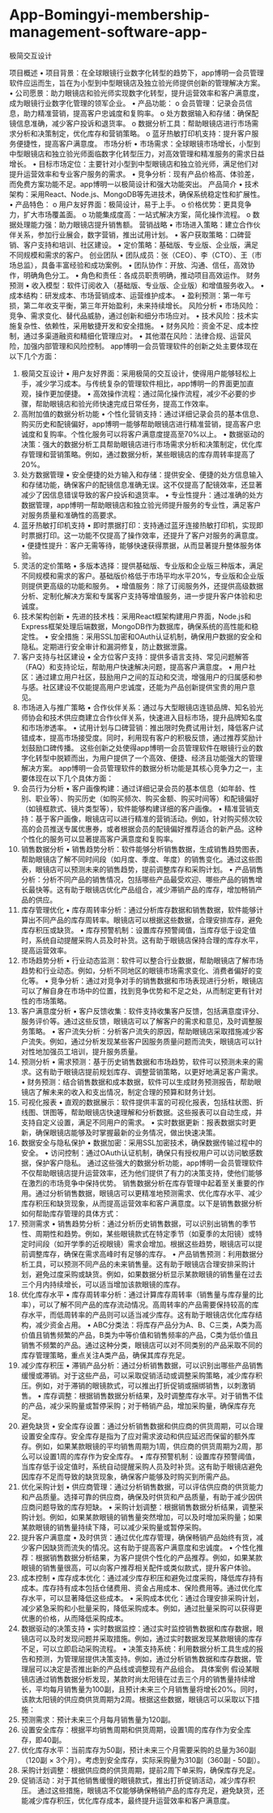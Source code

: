# App-Bomingyi-membership-management-software-app-
极简交互设计

项目概述
•	项目背景：在全球眼镜行业数字化转型的趋势下，app博明一会员管理软件应运而生，旨在为小型到中型眼镜店及独立验光师提供创新的管理解决方案。
•	公司愿景：助力眼镜店和验光师实现数字化转型，提升运营效率和客户满意度，成为眼镜行业数字化管理的领军企业。
•	产品功能：
o	会员管理：记录会员信息，助力精准营销，提高客户忠诚度和复购率。
o	处方数据输入和存储：确保配镜信息准确，减少客户投诉和退货率。
o	数据分析工具：帮助眼镜店进行市场需求分析和决策制定，优化库存和营销策略。
o	蓝牙热敏打印机支持：提升客户服务便捷性，提高客户满意度。
市场分析
•	市场需求：全球眼镜市场增长，小型到中型眼镜店和独立验光师面临数字化转型压力，对高效管理和精准服务的需求日益增长。
•	目标市场定位：主要针对小型到中型眼镜店和独立验光师，满足他们对提升运营效率和专业客户服务的需求。
•	竞争分析：现有产品价格高、体验差，而免费方案功能不足。app博明一以极简设计和强大功能突出。
产品简介
•	技术架构：采用React、Node.js、MongoDB等先进技术，确保系统稳定性和扩展性。
•	产品特色：
o	用户友好界面：极简设计，易于上手。
o	价格优势：更具竞争力，扩大市场覆盖面。
o	功能集成度高：一站式解决方案，简化操作流程。
o	数据处理能力强：助力眼镜店提升销售额。
营销战略
•	市场进入策略：建立合作伙伴关系，参加行业展会，数字营销，推出试用计划。
•	客户获取策略：口碑营销、客户支持和培训、社区建设。
•	定价策略：基础版、专业版、企业版，满足不同规模和需求的客户。
创业团队
•	团队成员：张（CEO）、李（CTO）、王（市场总监），具备丰富经验和成功案例。
•	团队协作：开放、沟通、信任，高效协作，明确角色分工。
•	角色和责任：各成员职责明确，推动项目高效运作。
财务预测
•	收入模型：软件订阅收入（基础版、专业版、企业版）和增值服务收入。
•	成本结构：研发成本、市场营销成本、运营维护成本。
•	盈利预测：第一年亏损，第二年收支平衡，第三年开始盈利，未来持续增长。
风险分析
•	市场风险：竞争、需求变化、替代品威胁，通过创新和细分市场应对。
•	技术风险：技术实施复杂性、依赖性，采用敏捷开发和安全措施。
•	财务风险：资金不足、成本控制，通过多渠道融资和精细化管理应对。
•	其他潜在风险：法律合规、运营风险，加强内部管理和风险控制。
app博明一会员管理软件的创新之处主要体现在以下几个方面：
1. 极简交互设计
•	用户友好界面：采用极简的交互设计，使得用户能够轻松上手，减少学习成本。与传统复杂的管理软件相比，app博明一的界面更加直观，操作更加便捷。
•	高效操作流程：通过简化操作流程，减少不必要的步骤，帮助眼镜店和验光师快速完成日常任务，提高工作效率。
2. 高附加值的数据分析功能
•	个性化营销支持：通过详细记录会员的基本信息、购买历史和配镜偏好，app博明一能够帮助眼镜店进行精准营销，提高客户忠诚度和复购率。个性化服务可以将客户满意度提高至70%以上。
•	数据驱动的决策：强大的数据分析工具帮助眼镜店进行市场需求分析和决策制定，优化库存管理和营销策略。例如，通过数据分析，某些眼镜店的库存周转率提高了20%。
3. 处方数据管理
•	安全便捷的处方输入和存储：提供安全、便捷的处方信息输入和存储功能，确保客户的配镜信息准确无误。这不仅提高了配镜效率，还显著减少了因信息错误导致的客户投诉和退货率。
•	专业性提升：通过准确的处方数据管理，app博明一帮助眼镜店和独立验光师提升服务的专业性，满足客户对服务质量和准确性的高要求。
4. 蓝牙热敏打印机支持
•	即时票据打印：支持通过蓝牙连接热敏打印机，实现即时票据打印。这一功能不仅提高了操作效率，还提升了客户对服务的满意度。
•	便捷性提升：客户无需等待，能够快速获得票据，从而显著提升整体服务体验。
5. 灵活的定价策略
•	多版本选择：提供基础版、专业版和企业版三种版本，满足不同规模和需求的客户。基础版价格低于市场平均水平20%，专业版和企业版则提供更高级的功能和服务。
•	增值服务：除了订阅服务外，还提供高级数据分析、定制化解决方案和专属客户支持等增值服务，进一步提升客户体验和忠诚度。
6. 技术架构创新
•	先进的技术栈：采用React框架构建用户界面，Node.js和Express框架处理后端数据，MongoDB作为数据库，确保系统的高性能和稳定性。
•	安全措施：采用SSL加密和OAuth认证机制，确保用户数据的安全和隐私。定期进行安全审计和漏洞修复，防止数据泄露。
7. 客户支持与社区建设
•	全方位客户支持：提供多语言支持、常见问题解答（FAQ）和支持论坛，帮助用户快速解决问题，提高客户满意度。
•	用户社区：通过建立用户社区，鼓励用户之间的互动和交流，增强用户的归属感和参与感。社区建设不仅能提高用户忠诚度，还能为产品创新提供宝贵的用户意见。
8. 市场进入与推广策略
•	合作伙伴关系：通过与大型眼镜店连锁品牌、知名验光师协会和技术供应商建立合作伙伴关系，快速进入目标市场，提升品牌知名度和市场渗透率。
•	试用计划与口碑营销：推出限时免费试用计划，降低客户试错成本，提高市场接受度。同时，利用现有客户的积极反馈，通过推荐奖励计划鼓励口碑传播。
这些创新之处使得app博明一会员管理软件在眼镜行业的数字化转型中脱颖而出，为用户提供了一个高效、便捷、经济且功能强大的管理解决方案。
app博明一会员管理软件的数据分析功能是其核心竞争力之一，主要体现在以下几个具体方面：
1. 会员行为分析
•	客户画像构建：通过详细记录会员的基本信息（如年龄、性别、职业等）、购买历史（如购买频次、购买金额、购买时间等）和配镜偏好（如镜框款式、镜片类型等），软件能够构建详细的客户画像。
•	精准营销支持：基于客户画像，眼镜店可以进行精准的营销活动。例如，针对购买频次较高的会员推送专属优惠券，或者根据会员的配镜偏好推荐适合的新产品。这种个性化的服务可以显著提高客户满意度和复购率。
2. 销售数据分析
•	销售趋势分析：软件能够分析销售数据，生成销售趋势图表，帮助眼镜店了解不同时间段（如月度、季度、年度）的销售变化。通过这些图表，眼镜店可以预测未来的销售趋势，提前调整库存和采购计划。
•	产品销售分析：分析不同产品的销售情况，包括哪些产品最受欢迎、哪些产品的销售增长最快等。这有助于眼镜店优化产品组合，减少滞销产品的库存，增加畅销产品的供应。
3. 库存管理优化
•	库存周转率分析：通过分析库存数据和销售数据，软件能够计算出不同产品的库存周转率。眼镜店可以根据这些数据，合理安排库存，避免库存积压或缺货。
•	库存预警机制：设置库存预警阈值，当库存低于设定值时，系统自动提醒采购人员及时补货。这有助于眼镜店保持合理的库存水平，提高运营效率。
4. 市场趋势分析
•	行业动态监测：软件可以整合行业数据，帮助眼镜店了解市场趋势和行业动态。例如，分析不同地区的眼镜市场需求变化、消费者偏好的变化等。
•	竞争分析：通过对竞争对手的销售数据和市场表现进行分析，眼镜店可以了解自身在市场中的位置，找到竞争优势和不足之处，从而制定更有针对性的市场策略。
5. 客户满意度分析
•	客户反馈收集：软件支持收集客户反馈，包括满意度评分、服务评价等。通过这些反馈，眼镜店可以了解客户的需求和意见，及时调整服务策略。
•	客户流失分析：分析客户流失的原因，帮助眼镜店采取措施减少客户流失。例如，通过分析发现某些客户因服务质量问题而流失，眼镜店可以针对性地加强员工培训，提升服务质量。
6. 预测分析
•	需求预测：基于历史销售数据和市场趋势，软件可以预测未来的需求。这有助于眼镜店提前规划库存、调整营销策略，以更好地满足客户需求。
•	财务预测：结合销售数据和成本数据，软件可以生成财务预测报告，帮助眼镜店了解未来的收入和支出情况，制定合理的预算和财务计划。
7. 可视化报表
•	直观的数据展示：软件提供丰富的可视化报表，包括柱状图、折线图、饼图等，帮助眼镜店快速理解和分析数据。这些报表可以自动生成，并支持自定义设置，满足不同用户的需求。
•	实时数据更新：报表数据实时更新，确保眼镜店能够及时掌握最新的业务情况，做出快速决策。
8. 数据安全与隐私保护
•	数据加密：采用SSL加密技术，确保数据传输过程中的安全。
•	访问控制：通过OAuth认证机制，确保只有授权用户可以访问敏感数据，保护客户隐私。
通过这些强大的数据分析功能，app博明一会员管理软件不仅帮助眼镜店提升运营效率，还为他们提供了有力的决策支持，使他们能够在激烈的市场竞争中保持优势。
销售数据分析在库存管理中起着至关重要的作用。通过分析销售数据，眼镜店可以更精准地预测需求、优化库存水平、减少库存积压和缺货现象，从而提高运营效率和客户满意度。以下是销售数据分析如何帮助库存管理的具体方式：
1. 预测需求
•	销售趋势分析：通过分析历史销售数据，可以识别出销售的季节性、周期性和趋势。例如，某些眼镜款式在特定季节（如夏季的太阳镜）或特定时间段（如开学季的近视眼镜）需求会增加。根据这些趋势，眼镜店可以提前调整库存，确保在需求高峰时有足够的库存。
•	产品销售预测：利用数据分析工具，可以预测不同产品的未来销售量。这有助于眼镜店合理安排采购计划，避免过度采购或缺货。例如，如果数据分析显示某款眼镜的销售量在过去三个月内持续增长，可以适当增加该款眼镜的库存。
2. 优化库存水平
•	库存周转率分析：通过计算库存周转率（销售量与库存量的比率），可以了解不同产品的库存流动情况。高周转率的产品需要保持较高的库存水平，而低周转率的产品则可以适当减少库存。这有助于眼镜店优化库存结构，减少资金占用。
•	ABC分类法：将库存产品分为A、B、C三类，A类为高价值且销售频繁的产品，B类为中等价值和销售频率的产品，C类为低价值且销售不频繁的产品。通过这种分类，眼镜店可以对不同类别的产品采取不同的库存管理策略，重点关注A类产品，确保其库存充足。
3. 减少库存积压
•	滞销产品分析：通过分析销售数据，可以识别出哪些产品销售缓慢或滞销。对于这些产品，可以采取促销活动或调整采购策略，减少库存积压。例如，对于滞销的眼镜款式，可以推出打折促销或捆绑销售，以刺激销售。
•	库存调整：根据销售数据分析结果，及时调整库存水平。对于销售不佳的产品，减少采购量或暂停采购；对于畅销产品，增加采购量，确保库存充足。
4. 避免缺货
•	安全库存设置：通过分析销售数据和供应商的供货周期，可以合理设置安全库存。安全库存是指为了应对需求波动和供应延迟而保留的额外库存。例如，如果某款眼镜的平均销售周期为1周，供应商的供货周期为2周，那么可以设置1周的库存作为安全库存。
•	库存预警机制：设置库存预警阈值，当库存低于设定值时，系统自动提醒采购人员及时补货。这有助于眼镜店避免因库存不足而导致的缺货现象，确保客户能够及时购买到所需产品。
5. 优化采购计划
•	供应商管理：通过分析销售数据，可以评估供应商的供货能力和产品质量。选择可靠的供应商，确保及时供货和产品质量，有助于减少因供应商问题导致的库存短缺。
•	采购计划调整：根据销售数据分析结果，调整采购计划。例如，如果某款眼镜的销售量突然增加，可以及时增加采购量；如果某款眼镜的销售量持续下降，可以减少采购量或暂停采购。
6. 提升客户满意度
•	及时供货：通过优化库存管理，确保畅销产品始终有货，减少客户因缺货而流失的情况。这有助于提高客户满意度和忠诚度。
•	个性化推荐：根据销售数据分析结果，为客户提供个性化的产品推荐。例如，如果某款眼镜的销售量很高，可以向客户推荐相关配件或类似款式，提升客户体验。
7. 成本控制
•	库存成本优化：通过减少库存积压和避免过度采购，降低库存持有成本。库存持有成本包括仓储费用、资金占用成本、保险费用等。通过优化库存水平，可以显著降低这些成本。
•	采购成本优化：通过合理安排采购计划，减少紧急采购和小批量采购，降低采购成本。例如，通过批量采购可以获得更优惠的价格，从而降低采购成本。
8. 数据驱动的决策支持
•	实时数据监控：通过实时监控销售数据和库存数据，眼镜店可以及时发现问题并采取措施。例如，通过实时数据发现某款眼镜的库存不足，可以立即启动采购流程。
•	决策支持系统：利用数据分析工具生成的报告和预测，为管理层提供决策支持。例如，通过分析销售数据和库存数据，管理层可以决定是否推出新的产品线或调整现有产品组合。
具体案例
假设某眼镜店通过销售数据分析发现，某款时尚太阳镜在过去三个月的销售量持续增长，平均每月销售量为100副，且预计未来三个月销售量将增长20%。同时，该款太阳镜的供应商供货周期为2周。根据这些数据，眼镜店可以采取以下措施：
1.	预测需求：预计未来三个月每月销售量为120副。
2.	设置安全库存：根据平均销售周期和供货周期，设置1周的库存作为安全库存，即40副。
3.	优化库存水平：当前库存为50副，预计未来三个月需要采购的总量为360副（120副 × 3个月）。考虑到安全库存，实际采购量为310副（360副 - 50副）。
4.	采购计划调整：根据供应商的供货周期，提前2周下单采购，确保库存充足。
5.	促销活动：对于其他销售缓慢的眼镜款式，推出打折促销活动，减少库存积压。
通过这些措施，眼镜店不仅能够确保畅销产品的库存充足，避免缺货，还能减少库存积压，优化库存成本，最终提升运营效率和客户满意度。
